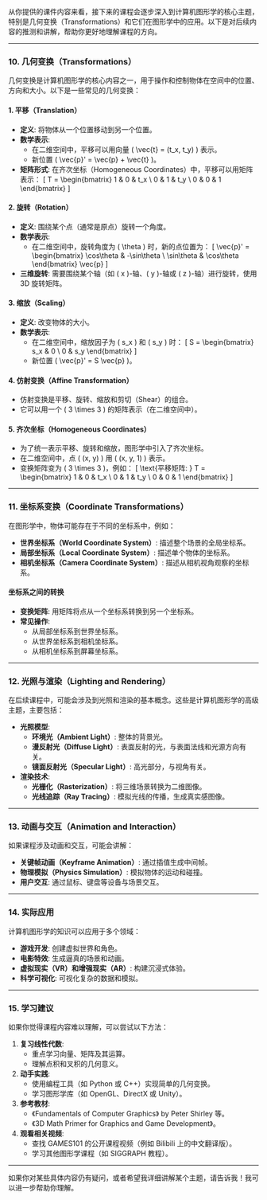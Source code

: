 从你提供的课件内容来看，接下来的课程会逐步深入到计算机图形学的核心主题，特别是几何变换（Transformations）和它们在图形学中的应用。以下是对后续内容的推测和讲解，帮助你更好地理解课程的方向。

---

### **10. 几何变换（Transformations）**
几何变换是计算机图形学的核心内容之一，用于操作和控制物体在空间中的位置、方向和大小。以下是一些常见的几何变换：

#### **1. 平移（Translation）**
- **定义**: 将物体从一个位置移动到另一个位置。
- **数学表示**: 
  - 在二维空间中，平移可以用向量 \( \vec{t} = (t_x, t_y) \) 表示。
  - 新位置 \( \vec{p}' = \vec{p} + \vec{t} \)。
- **矩阵形式**: 在齐次坐标（Homogeneous Coordinates）中，平移可以用矩阵表示：
  \[
  T = 
  \begin{bmatrix}
  1 & 0 & t_x \\
  0 & 1 & t_y \\
  0 & 0 & 1
  \end{bmatrix}
  \]

#### **2. 旋转（Rotation）**
- **定义**: 围绕某个点（通常是原点）旋转一个角度。
- **数学表示**: 
  - 在二维空间中，旋转角度为 \( \theta \) 时，新的点位置为：
    \[
    \vec{p}' = 
    \begin{bmatrix}
    \cos\theta & -\sin\theta \\
    \sin\theta & \cos\theta
    \end{bmatrix}
    \vec{p}
    \]
- **三维旋转**: 需要围绕某个轴（如 \( x \)-轴、\( y \)-轴或 \( z \)-轴）进行旋转，使用 3D 旋转矩阵。

#### **3. 缩放（Scaling）**
- **定义**: 改变物体的大小。
- **数学表示**: 
  - 在二维空间中，缩放因子为 \( s_x \) 和 \( s_y \) 时：
    \[
    S = 
    \begin{bmatrix}
    s_x & 0 \\
    0 & s_y
    \end{bmatrix}
    \]
  - 新位置 \( \vec{p}' = S \vec{p} \)。

#### **4. 仿射变换（Affine Transformation）**
- 仿射变换是平移、旋转、缩放和剪切（Shear）的组合。
- 它可以用一个 \( 3 \times 3 \) 的矩阵表示（在二维空间中）。

#### **5. 齐次坐标（Homogeneous Coordinates）**
- 为了统一表示平移、旋转和缩放，图形学中引入了齐次坐标。
- 在二维空间中，点 \( (x, y) \) 用 \( (x, y, 1) \) 表示。
- 变换矩阵变为 \( 3 \times 3 \)，例如：
  \[
  \text{平移矩阵: }
  T = 
  \begin{bmatrix}
  1 & 0 & t_x \\
  0 & 1 & t_y \\
  0 & 0 & 1
  \end{bmatrix}
  \]

---

### **11. 坐标系变换（Coordinate Transformations）**
在图形学中，物体可能存在于不同的坐标系中，例如：
- **世界坐标系（World Coordinate System）**: 描述整个场景的全局坐标系。
- **局部坐标系（Local Coordinate System）**: 描述单个物体的坐标系。
- **相机坐标系（Camera Coordinate System）**: 描述从相机视角观察的坐标系。

#### **坐标系之间的转换**
- **变换矩阵**: 用矩阵将点从一个坐标系转换到另一个坐标系。
- **常见操作**:
  - 从局部坐标系到世界坐标系。
  - 从世界坐标系到相机坐标系。
  - 从相机坐标系到屏幕坐标系。

---

### **12. 光照与渲染（Lighting and Rendering）**
在后续课程中，可能会涉及到光照和渲染的基本概念。这些是计算机图形学的高级主题，主要包括：
- **光照模型**:
  - **环境光（Ambient Light）**: 整体的背景光。
  - **漫反射光（Diffuse Light）**: 表面反射的光，与表面法线和光源方向有关。
  - **镜面反射光（Specular Light）**: 高光部分，与视角有关。
- **渲染技术**:
  - **光栅化（Rasterization）**: 将三维场景转换为二维图像。
  - **光线追踪（Ray Tracing）**: 模拟光线的传播，生成真实感图像。

---

### **13. 动画与交互（Animation and Interaction）**
如果课程涉及动画和交互，可能会讲解：
- **关键帧动画（Keyframe Animation）**: 通过插值生成中间帧。
- **物理模拟（Physics Simulation）**: 模拟物体的运动和碰撞。
- **用户交互**: 通过鼠标、键盘等设备与场景交互。

---

### **14. 实际应用**
计算机图形学的知识可以应用于多个领域：
- **游戏开发**: 创建虚拟世界和角色。
- **电影特效**: 生成逼真的场景和动画。
- **虚拟现实（VR）和增强现实（AR）**: 构建沉浸式体验。
- **科学可视化**: 可视化复杂的数据和模拟。

---

### **15. 学习建议**
如果你觉得课程内容难以理解，可以尝试以下方法：
1. **复习线性代数**:
   - 重点学习向量、矩阵及其运算。
   - 理解点积和叉积的几何意义。
2. **动手实践**:
   - 使用编程工具（如 Python 或 C++）实现简单的几何变换。
   - 学习图形学库（如 OpenGL、DirectX 或 Unity）。
3. **参考教材**:
   - 《Fundamentals of Computer Graphics》 by Peter Shirley 等。
   - 《3D Math Primer for Graphics and Game Development》。
4. **观看相关视频**:
   - 查找 GAMES101 的公开课程视频（例如 Bilibili 上的中文翻译版）。
   - 学习其他图形学课程（如 SIGGRAPH 教程）。

---

如果你对某些具体内容仍有疑问，或者希望我详细讲解某个主题，请告诉我！我可以进一步帮助你理解。
